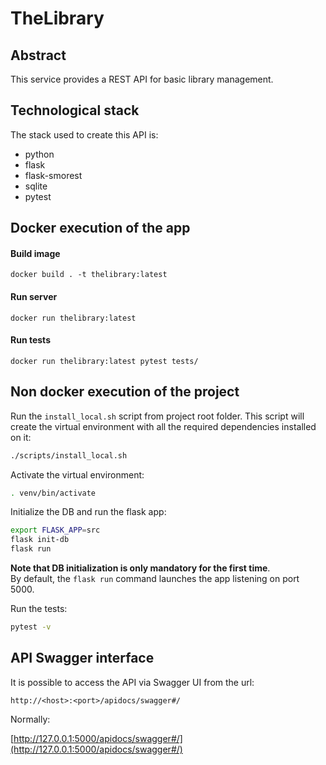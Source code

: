 # TheLibrary

## Abstract

This service provides a REST API for basic library management.

## Technological stack

The stack used to create this API is:
* python
* flask
* flask-smorest
* sqlite
* pytest

## Docker execution of the app

#### Build image
```
docker build . -t thelibrary:latest
```

#### Run server
```
docker run thelibrary:latest
```

#### Run tests
```
docker run thelibrary:latest pytest tests/
```

## Non docker execution of the project

Run the `install_local.sh` script from project root folder. This script will create the virtual environment with
all the required dependencies installed on it:
```bash
./scripts/install_local.sh
```

Activate the virtual environment:
```bash
. venv/bin/activate
```

Initialize the DB and run the flask app:

```bash
export FLASK_APP=src
flask init-db
flask run
```
**Note that DB initialization is only mandatory for the first time**.\
By default, the `flask run` command launches the app listening on port 5000.

Run the tests:
```bash
pytest -v
```

## API Swagger interface

It is possible to access the API via Swagger UI from the url:
```
http://<host>:<port>/apidocs/swagger#/
```

Normally:

[http://127.0.0.1:5000/apidocs/swagger#/](http://127.0.0.1:5000/apidocs/swagger#/)

